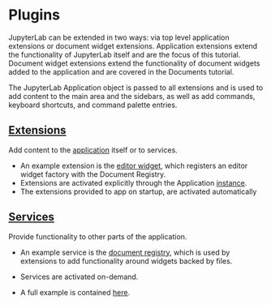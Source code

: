 # Plugins

JupyterLab can be extended in two ways: via top level application extensions
or document widget extensions.  Application extensions extend the 
functionality of JupyterLab itself and are the focus of this tutorial. 
Document widget extensions extend the functionality of document widgets added 
to the application and are covered in the Documents tutorial.

The JupyterLab Application object is passed to all extensions and is 
used to add content to the main area and the sidebars, as well as 
add commands, keyboard shortcuts, and command palette entries.

## [Extensions](https://github.com/phosphorjs/phosphide/blob/master/src/core/extensionregistry.ts#L19) 
Add content to the [application](https://github.com/phosphorjs/phosphide/blob/master/src/core/application.ts) itself or to services.
- An example extension is the [editor widget](https://github.com/jupyter/jupyterlab/blob/master/src/editorwidget/plugin.ts), which registers an 
editor widget factory with the Document Registry.
- Extensions are activated explicitly through the Application [instance](https://github.com/phosphorjs/phosphide/blob/master/src/core/application.ts#L71). 
- The extensions provided to app on startup, are activated automatically

## [Services](https://github.com/phosphorjs/phosphide/blob/master/src/core/serviceregistry.ts) 
Provide functionality to other parts of the application.
- An example service is the [document registry](https://github.com/jupyter/jupyterlab/blob/master/src/docregistry/plugin.ts), which is used by extensions
to add functionality around widgets backed by files.
- Services are activated on-demand.

- A full example is contained [here](https://github.com/jupyter/jupyterlab/tree/master/examples/lab).
